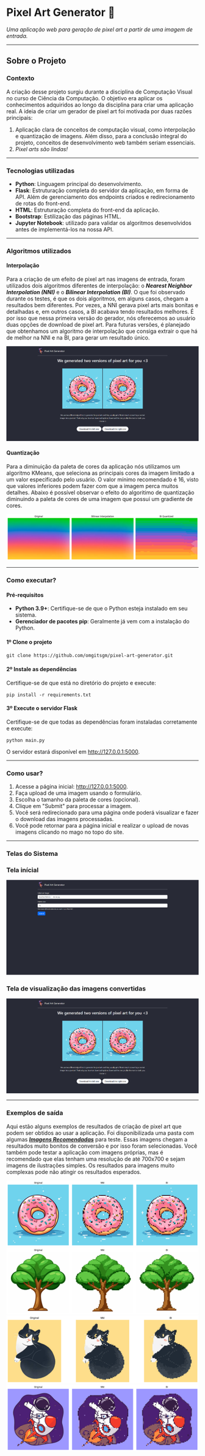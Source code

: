 # Pixel Art Generator 🎨
_Uma aplicação web para geração de pixel art a partir de uma imagem de entrada._

---

## Sobre o Projeto 

### Contexto

A criação desse projeto surgiu durante a disciplina de Computação Visual no curso de Ciência da Computação. O objetivo era aplicar os conhecimentos adquiridos ao longo da disciplina para criar uma aplicação real. A ideia de criar um gerador de pixel art foi motivada por duas razões principais:

1. Aplicação clara de conceitos de computação visual, como interpolação e quantização de imagens. Além disso, para a conclusão integral do projeto, conceitos de desenvolvimento web também seriam essenciais.
2. _Pixel arts são lindas!_

---

### Tecnologias utilizadas

* **Python**: Linguagem principal do desenvolvimento.
* **Flask**: Estruturação completa do servidor da aplicação, em forma de API. Além de gerenciamento dos endpoints criados e redirecionamento de rotas do front-end.
* **HTML**: Estruturação completa do front-end da aplicação.
* **Bootstrap**: Estilização das páginas HTML.
* **Jupyter Notebook**: utilizado para validar os algoritmos desenvolvidos antes de implementá-los na nossa API.

---

### Algoritmos utilizados

#### Interpolação

Para a criação de um efeito de pixel art nas imagens de entrada, foram utilizados dois algoritmos diferentes de interpolação: o _**Nearest Neighbor Interpolation (NNI)**_ e o _**Bilinear Interpolation (BI)**_. O que foi observado durante os testes, é que os dois algoritmos, em alguns casos, chegam a resultados bem diferentes. Por vezes, a NNI gerava pixel arts mais bonitas e detalhadas e, em outros casos, a BI acabava tendo resultados melhores. É por isso que nessa primeira versão do gerador, nós oferecemos ao usuário duas opções de download de pixel art. Para futuras versões, é planejado que obtenhamos um algoritmo de interpolação que consiga extrair o que há de melhor na NNI e na BI, para gerar um resultado único.

![Print da página de resultados da aplicação, após a geração dos pixel arts.](readme-files/result-page.png)

#### Quantização

Para a diminuição da paleta de cores da aplicação nós utilizamos um algoritmo KMeans, que seleciona as principais cores da imagem limitado a um valor especificado pelo usuário. O valor mínimo recomendado é 16, visto que valores inferiores podem fazer com que a imagem perca muitos detalhes. Abaixo é possível observar o efeito do algoritimo de quantização diminuindo a paleta de cores de uma imagem que possui um gradiente de cores.

![Exemplo de quantização em uma imagem com gradiente](readme-files/gradient-quantize-example.png)

---

### Como executar?

#### Pré-requisitos

* **Python 3.9+**: Certifique-se de que o Python esteja instalado em seu sistema.
* **Gerenciador de pacotes pip**: Geralmente já vem com a instalação do Python.

#### 1º Clone o projeto

<pre><code>git clone https://github.com/omgitsgm/pixel-art-generator.git</code></pre>

#### 2º Instale as dependências

Certifique-se de que está no diretório do projeto e execute:

<pre><code>pip install -r requirements.txt</code></pre>

#### 3º Execute o servidor Flask

Certifique-se de que todas as dependências foram instaladas corretamente e execute:

<pre><code>python main.py</code></pre>

O servidor estará disponível em http://127.0.0.1:5000.

---

### Como usar?

1. Acesse a página inicial: http://127.0.0.1:5000.
2. Faça upload de uma imagem usando o formulário.
3. Escolha o tamanho da paleta de cores (opcional).
4. Clique em "Submit" para processar a imagem.
5. Você será redirecionado para uma página onde poderá visualizar e fazer o download das imagens processadas.
6. Você pode retornar para a página inicial e realizar o upload de novas imagens clicando no mago no topo do site.

---

### Telas do Sistema

### Tela inícial

![Página inicial do sistema.](readme-files/index-page.png)

### Tela de visualização das imagens convertidas

![Página de visualização das imagens convertidas](readme-files/result-page.png)

---

### Exemplos de saída

Aqui estão alguns exemplos de resultados de criação de pixel art que podem ser obtidos ao usar a aplicação. Foi disponibilizada uma pasta com algumas [_**Imagens Recomendadas**_](https://github.com/omgitsgm/pixel-art-generator/tree/main/recommended-images) para teste. Essas imagens chegam a resultados muito bonitos de conversão e por isso foram selecionadas. Você também pode testar a aplicação com imagens próprias, mas é recomendado que elas tenham uma resolução de até 700x700 e sejam imagens de ilustrações simples. Os resultados para imagens muito complexas pode não atingir os resultados esperados. 

![Comparação da imagem original do donut com as imagens geradas.](readme-files/donut-output.png)
![Comparação da imagem original do arvore com as imagens geradas.](readme-files/arvore-output.png)
![Comparação da imagem original do gato com as imagens geradas.](readme-files/gato-output.png)
![Comparação da imagem original do astronauta com as imagens geradas.](readme-files/astronauta-output.png)